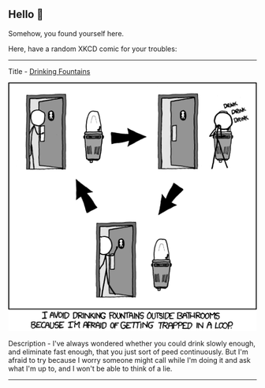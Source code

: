 ## Hello 👀

Somehow, you found yourself here.

Here, have a random XKCD comic for your troubles:

-----------------------------------

Title - [Drinking Fountains](https://xkcd.com/986)

![Drinking Fountains](./random_comic.png)

Description - I've always wondered whether you could drink slowly enough, and eliminate fast enough, that you just sort of peed continuously. But I'm afraid to try because I worry someone might call while I'm doing it and ask what I'm up to, and I won't be able to think of a lie.

-----------------------------------